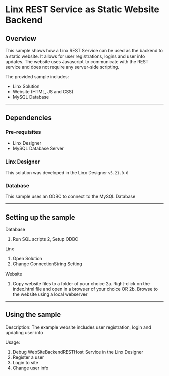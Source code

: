 # Linx REST Service as Static Website Backend

## Overview

This sample shows how a Linx REST Service can be used as the backend to a static website. 
It allows for user registrations, logins and user info updates. 
The website uses Javascript to communicate with the REST service and does not require any server-side scripting. 

The provided sample includes:

- Linx Solution
- Website (HTML, JS and CSS)
- MySQL Database

---

## Dependencies

### Pre-requisites

- Linx Designer
- MySQL Database Server

### Linx Designer

This solution was developed in the Linx Designer `v5.21.0.0`

### Database

This sample uses an ODBC to connect to the MySQL Database

---

## Setting up the sample

Database

1. Run SQL scripts
2, Setup ODBC

Linx

1. Open Solution
2. Change ConnectionString Setting

Website

1. Copy website files to a folder of your choice
2a. Right-click on the index.html file and open in a browser of your choice
OR
2b. Browse to the website using a local webserver

---

## Using the sample

Description: The example website includes user registration, login and updating user info

Usage:

1. Debug WebSiteBackendRESTHost Service in the Linx Designer
2. Register a user
3. Login to site
4. Change user info
